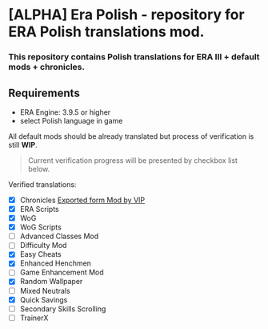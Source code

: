 # [ALPHA] Era Polish - repository for ERA Polish translations mod.
### This repository contains Polish translations for **ERA III** + default mods + chronicles.

## Requirements
- ERA Engine: 3.9.5 or higher
- select Polish language in game

All default mods should be already translated but process of verification is still **WIP**.
> Current verification progress will be presented by checkbox list below.

Verified translations:
- [x] Chronicles [Exported form Mod by VIP](https://www.vault.acidcave.net/file.php?id=619)
- [x] ERA Scripts
- [x] WoG
- [x] WoG Scripts
- [ ] Advanced Classes Mod
- [ ] Difficulty Mod
- [x] Easy Cheats
- [x] Enhanced Henchmen
- [ ] Game Enhancement Mod
- [x] Random Wallpaper
- [ ] Mixed Neutrals
- [x] Quick Savings
- [ ] Secondary Skills Scrolling
- [ ] TrainerX
